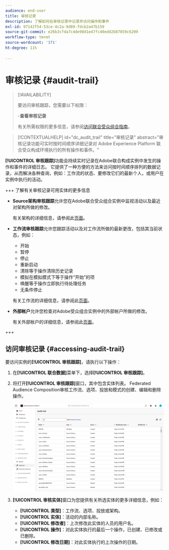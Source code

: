 ```yaml
---
audience: end-user
title: 审核记录
description: 了解如何在审核记录中记录并访问操作和事件
exl-id: 97142f54-53ce-4c2a-9d89-fdcb2a47b159
source-git-commit: e26b3cfda7c4de98d1e47fc40edd2b87859c6209
workflow-type: tm+mt
source-wordcount: '371'
ht-degree: 11%

---
```


# 审核记录 {#audit-trail}

>[!AVAILABILITY]
>
>要访问审核跟踪，您需要以下权限：
>
>-**查看审核记录**
>
>有关所需权限的更多信息，请参阅[访问联合受众组合指南](/help/start/feature-access.md)。

>[!CONTEXTUALHELP]
>id="dc_audit_trail"
>title="审核记录"
>abstract="审核记录功能可实时按时间顺序详细记录对 Adobe Experience Platform 联合受众构成环境执行的所有操作和事件。"

**[!UICONTROL 审核跟踪]**&#x200B;功能会持续实时记录在Adobe联合构成实例中发生的操作和事件的详细日志。 它提供了一种方便的方法来访问按时间顺序排列的数据记录，从而解决各种查询，例如：工作流的状态、要修改它们的最新个人，或用户在实例中执行的活动。

+++ 了解有关审核记录可用实体的更多信息

* **Source架构审核跟踪**&#x200B;允许您在Adobe联合受众组合实例中监视活动以及最近对架构所做的修改。

  有关架构的详细信息，请参阅此[页面](../customer/schemas.md)。

* **工作流审核跟踪**&#x200B;允许您跟踪活动以及对工作流所做的最新更改，包括其当前状态，例如：

   * 开始
   * 暂停
   * 停止
   * 重新启动
   * 清除等于操作清除历史记录
   * 模拟在模拟模式下等于操作“开始”的项
   * 唤醒等于操作立即执行待处理任务
   * 无条件停止

  有关工作流的详细信息，请参阅此[页面](../compositions/gs-compositions.md)。

* **外部帐户**&#x200B;允许您检查对Adobe受众组合实例中的外部帐户所做的修改。

  有关外部帐户的详细信息，请参阅此[页面](../connections/federated-db.md)。

+++

## 访问审核记录 {#accessing-audit-trail}

要访问实例的&#x200B;**[!UICONTROL 审核跟踪]**，请执行以下操作：

1. 在&#x200B;**[!UICONTROL 联合数据]**&#x200B;菜单下，选择&#x200B;**[!UICONTROL 审核跟踪]**。

1. 将打开&#x200B;**[!UICONTROL 审核跟踪]**&#x200B;窗口，其中包含实体列表。 Federated Audience Composition审核工作流、选项、投放和模式的创建、编辑和删除操作。

   ![](assets/audit_trail.png)

1. **[!UICONTROL 审核实体]**&#x200B;窗口为您提供有关所选实体的更多详细信息，例如：

   * **[!UICONTROL 类型]**：工作流、选项、投放或架构。
   * **[!UICONTROL 实体]**：活动的内部名称。
   * **[!UICONTROL 修改者]**：上次修改此实体的人员的用户名。
   * **[!UICONTROL 操作]**：对此实体执行的最后一个操作，已创建、已修改或已删除。
   * **[!UICONTROL 修改日期]**：对此实体执行的上次操作的日期。
